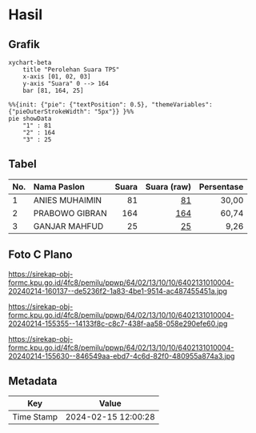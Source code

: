 # Hasil

## Grafik

```mermaid
xychart-beta
    title "Perolehan Suara TPS"
    x-axis [01, 02, 03]
    y-axis "Suara" 0 --> 164
    bar [81, 164, 25]
```

```mermaid
%%{init: {"pie": {"textPosition": 0.5}, "themeVariables": {"pieOuterStrokeWidth": "5px"}} }%%
pie showData
    "1" : 81
    "2" : 164
    "3" : 25
```

## Tabel

| No. | Nama Paslon    | Suara | Suara (raw) | Persentase |
|:--- |:-------------- | -----:| -----------:| ----------:|
| 1   | ANIES MUHAIMIN | 81    | [81][p-1]   | 30,00      |
| 2   | PRABOWO GIBRAN | 164   | [164][p-2]  | 60,74      |
| 3   | GANJAR MAHFUD  | 25    | [25][p-3]   | 9,26       |


[p-1]: https://github.com/gigit-pemilu/pemilu-2024-64-kalimantan-timur/blob/main/pilpres/hitung-suara/sub/64-kalimantan-timur/sub/02-kutai-kartanegara/sub/13-samboja/sub/1010-samboja-kuala/sub/004-tps/sub/paslon-1.txt
[p-2]: https://github.com/gigit-pemilu/pemilu-2024-64-kalimantan-timur/blob/main/pilpres/hitung-suara/sub/64-kalimantan-timur/sub/02-kutai-kartanegara/sub/13-samboja/sub/1010-samboja-kuala/sub/004-tps/sub/paslon-2.txt
[p-3]: https://github.com/gigit-pemilu/pemilu-2024-64-kalimantan-timur/blob/main/pilpres/hitung-suara/sub/64-kalimantan-timur/sub/02-kutai-kartanegara/sub/13-samboja/sub/1010-samboja-kuala/sub/004-tps/sub/paslon-3.txt

## Foto C Plano

https://sirekap-obj-formc.kpu.go.id/4fc8/pemilu/ppwp/64/02/13/10/10/6402131010004-20240214-160137--de5236f2-1a83-4be1-9514-ac487455451a.jpg

https://sirekap-obj-formc.kpu.go.id/4fc8/pemilu/ppwp/64/02/13/10/10/6402131010004-20240214-155355--14133f8c-c8c7-438f-aa58-058e290efe60.jpg

https://sirekap-obj-formc.kpu.go.id/4fc8/pemilu/ppwp/64/02/13/10/10/6402131010004-20240214-155630--846549aa-ebd7-4c6d-82f0-480955a874a3.jpg


## Metadata

| Key        | Value               |
| ---------- | ------------------- |
| Time Stamp | 2024-02-15 12:00:28 |



